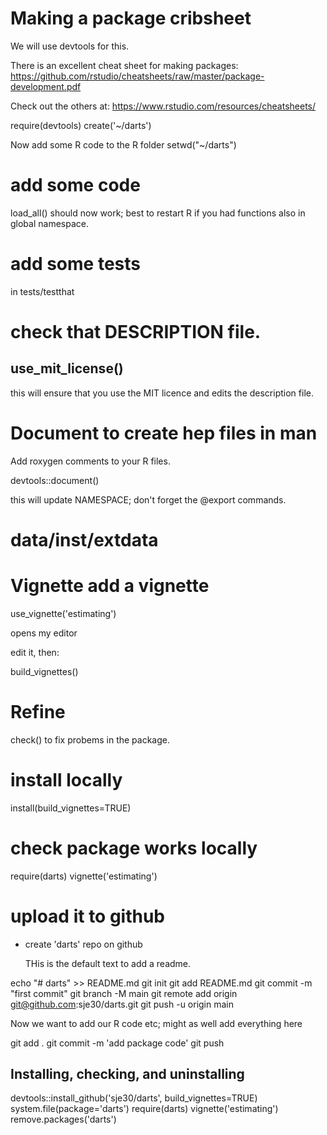 # Making a package cribsheet

We will use devtools for this.

There is an excellent cheat sheet for making packages:
https://github.com/rstudio/cheatsheets/raw/master/package-development.pdf

Check out the others at: https://www.rstudio.com/resources/cheatsheets/


require(devtools)
create('~/darts')

Now add some R code to the R folder
setwd("~/darts")

# add some code

load_all() should now work; best to restart R if you had functions
also in global namespace.


# add some tests

in tests/testthat

# check that DESCRIPTION file.

## use_mit_license()

this will ensure that you use the MIT licence and edits the
description file.


# Document to create hep files in man

Add roxygen comments to your R files.

devtools::document()

this will update NAMESPACE;  don't forget the @export commands.

# data/inst/extdata


# Vignette add a vignette
use_vignette('estimating')

opens my editor

edit it, then:

build_vignettes()

# Refine

check() to fix probems in the package.


# install locally

install(build_vignettes=TRUE)

# check package works locally

require(darts)
vignette('estimating')

# upload it to github

- create 'darts' repo on github

  THis is the default text to add a readme.
  
echo "# darts" >> README.md
git init
git add README.md
git commit -m "first commit"
git branch -M main
git remote add origin git@github.com:sje30/darts.git
git push -u origin main



Now we want to add our R code etc; might as well add everything here

git add .
git commit -m 'add package code'
git push


## Installing, checking, and uninstalling

devtools::install_github('sje30/darts', build_vignettes=TRUE)
system.file(package='darts')
require(darts)
vignette('estimating')
remove.packages('darts')




